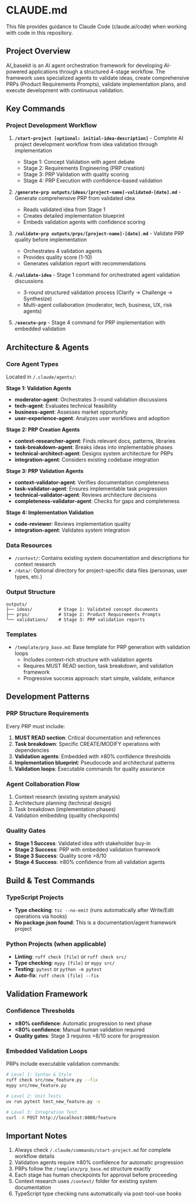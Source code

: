 # CLAUDE.md

This file provides guidance to Claude Code (claude.ai/code) when working with code in this repository.

## Project Overview

AI_basekit is an AI agent orchestration framework for developing AI-powered applications through a structured 4-stage workflow. The framework uses specialized agents to validate ideas, create comprehensive PRPs (Product Requirements Prompts), validate implementation plans, and execute development with continuous validation.

## Key Commands

### Project Development Workflow

1. **`/start-project [optional: initial-idea-description]`** - Complete AI project development workflow from idea validation through implementation
   - Stage 1: Concept Validation with agent debate
   - Stage 2: Requirements Engineering (PRP creation) 
   - Stage 3: PRP Validation with quality scoring
   - Stage 4: PRP Execution with confidence-based validation

2. **`/generate-prp outputs/ideas/[project-name]-validated-[date].md`** - Generate comprehensive PRP from validated idea
   - Reads validated idea from Stage 1
   - Creates detailed implementation blueprint
   - Embeds validation agents with confidence scoring

3. **`/validate-prp outputs/prps/[project-name]-[date].md`** - Validate PRP quality before implementation
   - Orchestrates 4 validation agents
   - Provides quality score (1-10)
   - Generates validation report with recommendations

4. **`/validate-idea`** - Stage 1 command for orchestrated agent validation discussions
   - 3-round structured validation process (Clarify → Challenge → Synthesize)
   - Multi-agent collaboration (moderator, tech, business, UX, risk agents)

5. **`/execute-prp`** - Stage 4 command for PRP implementation with embedded validation

## Architecture & Agents

### Core Agent Types

Located in `/.claude/agents/`:

**Stage 1: Validation Agents**
- **moderator-agent**: Orchestrates 3-round validation discussions
- **tech-agent**: Evaluates technical feasibility
- **business-agent**: Assesses market opportunity
- **user-experience-agent**: Analyzes user workflows and adoption

**Stage 2: PRP Creation Agents**
- **context-researcher-agent**: Finds relevant docs, patterns, libraries
- **task-breakdown-agent**: Breaks ideas into implementable phases
- **technical-architect-agent**: Designs system architecture for PRPs
- **integration-agent**: Considers existing codebase integration

**Stage 3: PRP Validation Agents**
- **context-validator-agent**: Verifies documentation completeness
- **task-validator-agent**: Ensures implementable task progression
- **technical-validator-agent**: Reviews architecture decisions
- **completeness-validator-agent**: Checks for gaps and completeness

**Stage 4: Implementation Validation**
- **code-reviewer**: Reviews implementation quality
- **integration-agent**: Validates system integration

### Data Resources

- `/context/`: Contains existing system documentation and descriptions for context research
- `/data/`: Optional directory for project-specific data files (personas, user types, etc.)

### Output Structure

```
outputs/
├── ideas/          # Stage 1: Validated concept documents
├── prps/           # Stage 2: Product Requirements Prompts
└── validations/    # Stage 3: PRP validation reports
```

### Templates

- `/template/prp_base.md`: Base template for PRP generation with validation loops
  - Includes context-rich structure with validation agents
  - Requires MUST READ section, task breakdown, and validation framework
  - Progressive success approach: start simple, validate, enhance

## Development Patterns

### PRP Structure Requirements

Every PRP must include:
1. **MUST READ section**: Critical documentation and references
2. **Task breakdown**: Specific CREATE/MODIFY operations with dependencies
3. **Validation agents**: Embedded with ≥80% confidence thresholds
4. **Implementation blueprint**: Pseudocode and architectural patterns
5. **Validation loops**: Executable commands for quality assurance

### Agent Collaboration Flow

1. Context research (existing system analysis)
2. Architecture planning (technical design)
3. Task breakdown (implementation phases)
4. Validation embedding (quality checkpoints)

### Quality Gates

- **Stage 1 Success**: Validated idea with stakeholder buy-in
- **Stage 2 Success**: PRP with embedded validation framework
- **Stage 3 Success**: Quality score >8/10
- **Stage 4 Success**: ≥80% confidence from all validation agents


## Build & Test Commands

### TypeScript Projects
- **Type checking**: `tsc --no-emit` (runs automatically after Write/Edit operations via hooks)
- **No package.json found**: This is a documentation/agent framework project

### Python Projects (when applicable)
- **Linting**: `ruff check [file]` or `ruff check src/`
- **Type checking**: `mypy [file]` or `mypy src/`
- **Testing**: `pytest` or `python -m pytest`
- **Auto-fix**: `ruff check [file] --fix`

## Validation Framework

### Confidence Thresholds
- **≥80% confidence**: Automatic progression to next phase
- **<80% confidence**: Manual human validation required
- **Quality gates**: Stage 3 requires >8/10 score for progression

### Embedded Validation Loops
PRPs include executable validation commands:
```bash
# Level 1: Syntax & Style
ruff check src/new_feature.py --fix
mypy src/new_feature.py

# Level 2: Unit Tests
uv run pytest test_new_feature.py -v

# Level 3: Integration Test
curl -X POST http://localhost:8000/feature
```

## Important Notes

1. Always check `/.claude/commands/start-project.md` for complete workflow details
2. Validation agents require ≥80% confidence for automatic progression
3. PRPs follow the `/template/prp_base.md` structure exactly
4. Each stage has human checkpoints for approval before proceeding
5. Context research uses `/context/` folder for existing system documentation
6. TypeScript type checking runs automatically via post-tool-use hooks
